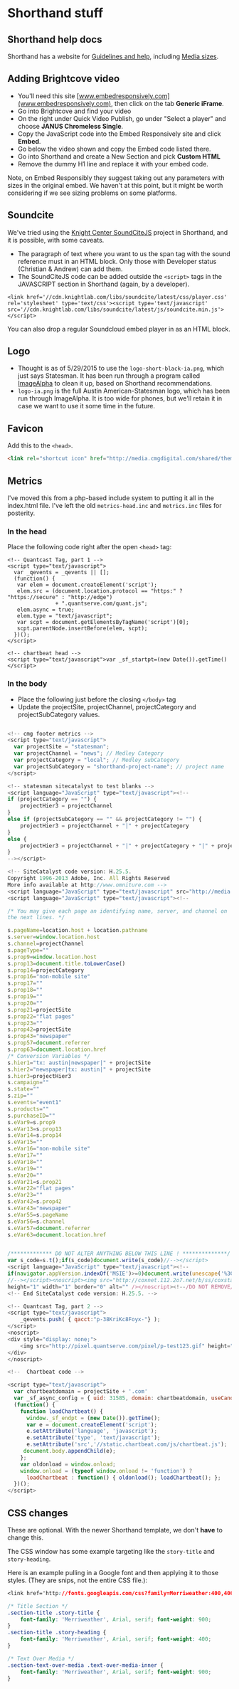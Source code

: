 Shorthand stuff
======================

## Shorthand help docs

Shorthand has a website for [Guidelines and help](http://www.shorthand.happyfox.com/home), including [Media sizes](http://www.shorthand.happyfox.com/kb/section/5/).

## Adding Brightcove video

* You'll need this site [www.embedresponsively.com](www.embedresponsively.com), then click on the tab **Generic iFrame**.
* Go into Brightcove and find your video
* On the right under Quick Video Publish, go under "Select a player" and choose **JANUS Chromeless Single**.
* Copy the JavaScript code into the Embed Responsively site and click **Embed**.
* Go below the video shown and copy the Embed code listed there.
* Go into Shorthand and create a New Section and pick **Custom HTML**
* Remove the dummy H1 line and replace it with your embed code.

Note, on Embed Responsibly they suggest taking out any parameters with sizes in the original embed. We haven't at this point, but it might be worth considering if we see sizing problems on some platforms.

## Soundcite

We've tried using the [Knight Center SoundCiteJS](http://soundcite.knightlab.com/) project in Shorthand, and it is possible, with some caveats.

* The paragraph of text where you want to us the span tag with the sound reference must in an HTML block. Only those with Developer status (Christian & Andrew) can add them.
* The SoundCiteJS code can be added outside the `<script>` tags in the JAVASCRIPT section in Shorthand (again, by a developer).

```
<link href='//cdn.knightlab.com/libs/soundcite/latest/css/player.css' rel='stylesheet' type='text/css'><script type='text/javascript' src='//cdn.knightlab.com/libs/soundcite/latest/js/soundcite.min.js'></script>
```

You can also drop a regular Soundcloud embed player in as an HTML block.

## Logo

* Thought is as of 5/29/2015 to use the `logo-short-black-ia.png`, which just says Statesman. It has been run through a program called [ImageAlpha](http://pngmini.com) to clean it up, based on Shorthand recommendations.
* `logo-ia.png` is the full Austin American-Statesman logo, which has been run through ImageAlpha. It is too wide for phones, but we'll retain it in case we want to use it some time in the future.

## Favicon

Add this to the `<head>`.

``` html
<link rel="shortcut icon" href="http://media.cmgdigital.com/shared/theme-assets/242014/www.statesman.com_5126cb2068bd43d1ab4e17660ac48255.ico" />
```

## Metrics

I've moved this from a php-based include system to putting it all in the index.html file. I've left the old `metrics-head.inc` and `metrics.inc` files for posterity.

### In the head

Place the following code right after the open `<head>` tag:

```
<!-- Quantcast Tag, part 1 --> 
<script type="text/javascript">
  var _qevents = _qevents || [];
  (function() {
   var elem = document.createElement('script');
   elem.src = (document.location.protocol == "https:" ? "https://secure" : "http://edge")
               + ".quantserve.com/quant.js";
   elem.async = true;
   elem.type = "text/javascript";
   var scpt = document.getElementsByTagName('script')[0];
   scpt.parentNode.insertBefore(elem, scpt);  
  })();
</script>

<!-- chartbeat head -->
<script type="text/javascript">var _sf_startpt=(new Date()).getTime()</script>
```

### In the body

* Place the following just before the closing `</body>` tag
* Update the projectSite, projectChannel, projectCategory and projectSubCategory values.


``` javascript

<!-- cmg footer metrics -->
<script type="text/javascript">
  var projectSite = "statesman";
  var projectChannel = "news"; // Medley Category
  var projectCategory = "local"; // Medley subCategory
  var projectSubCategory = "shorthand-project-name"; // project name
</script>

<!-- statesman sitecatalyst to test blanks -->
<script language="JavaScript" type="text/javascript"><!--
if (projectCategory == "") {
	projectHier3 = projectChannel
}
else if (projectSubCategory == "" && projectCategory != "") {
	projectHier3 = projectChannel + "|" + projectCategory 
}
else {
	projectHier3 = projectChannel + "|" + projectCategory + "|" + projectSubCategory
}
--></script>

<!-- SiteCatalyst code version: H.25.5.
Copyright 1996-2013 Adobe, Inc. All Rights Reserved
More info available at http://www.omniture.com -->
<script language="JavaScript" type="text/javascript" src="http://media.cmgdigital.com/shared/news/documents/2013/08/07/sitecatalyst_statesmanv25.js"></script>
<script language="JavaScript" type="text/javascript"><!--

/* You may give each page an identifying name, server, and channel on
the next lines. */

s.pageName=location.host + location.pathname
s.server=window.location.host
s.channel=projectChannel
s.pageType=""
s.prop9=window.location.host
s.prop13=document.title.toLowerCase()
s.prop14=projectCategory
s.prop16="non-mobile site"
s.prop17=""
s.prop18=""
s.prop19=""
s.prop20=""
s.prop21=projectSite
s.prop22="flat pages"
s.prop23=""
s.prop42=projectSite
s.prop43="newspaper"
s.prop57=document.referrer
s.prop63=document.location.href
/* Conversion Variables */
s.hier1="tx: austin|newspaper|" + projectSite
s.hier2="newspaper|tx: austin|" + projectSite
s.hier3=projectHier3
s.campaign=""
s.state=""
s.zip=""
s.events="event1"
s.products=""
s.purchaseID=""
s.eVar9=s.prop9
s.eVar13=s.prop13
s.eVar14=s.prop14
s.eVar15=""
s.eVar16="non-mobile site"
s.eVar17=""
s.eVar18=""
s.eVar19=""
s.eVar20=""
s.eVar21=s.prop21
s.eVar22="flat pages"
s.eVar23=""
s.eVar42=s.prop42
s.eVar43="newspaper"
s.eVar55=s.pageName
s.eVar56=s.channel
s.eVar57=document.referrer
s.eVar63=document.location.href


/************* DO NOT ALTER ANYTHING BELOW THIS LINE ! **************/
var s_code=s.t();if(s_code)document.write(s_code)//--></script>
<script language="JavaScript" type="text/javascript"><!--
if(navigator.appVersion.indexOf('MSIE')>=0)document.write(unescape('%3C')+'\!-'+'-')
//--></script><noscript><img src="http://coxnet.112.2o7.net/b/ss/coxstatesman/1/H.25.5--NS/0"
height="1" width="1" border="0" alt="" /></noscript><!--/DO NOT REMOVE/-->
<!-- End SiteCatalyst code version: H.25.5. -->

<!-- Quantcast Tag, part 2 -->
<script type="text/javascript">
    _qevents.push( { qacct:"p-38KriKc8Foyx-"} );
</script>
<noscript>
<div style="display: none;">
    <img src="http://pixel.quantserve.com/pixel/p-test123.gif" height="1" width="1" alt="Quantcast"/>
</div>
</noscript>

<!--  Chartbeat code -->

<script type="text/javascript">
  var chartbeatdomain = projectSite + '.com'
  var _sf_async_config = { uid: 31585, domain: chartbeatdomain, useCanonical: true };
  (function() {
    function loadChartbeat() {
      window._sf_endpt = (new Date()).getTime();
      var e = document.createElement('script');
      e.setAttribute('language', 'javascript');
      e.setAttribute('type', 'text/javascript');
      e.setAttribute('src','//static.chartbeat.com/js/chartbeat.js');
     document.body.appendChild(e);
    };
    var oldonload = window.onload;
    window.onload = (typeof window.onload != 'function') ?
      loadChartbeat : function() { oldonload(); loadChartbeat(); };
  })();
</script>

```

## CSS changes

These are optional. With the newer Shorthand template, we don't **have** to change this.

The CSS window has some example targeting like the `story-title` and `story-heading`.

Here is an example pulling in a Google font and then applying it to those styles. (They are snips, not the entire CSS file.):

``` css
<link href='http://fonts.googleapis.com/css?family=Merriweather:400,400italic,900|Merriweather+Sans:400,400italic,800' rel='stylesheet' type='text/css'>

/* Title Section */
.section-title .story-title {
    font-family: 'Merriweather', Arial, serif; font-weight: 900; 
}
.section-title .story-heading {
    font-family: 'Merriweather', Arial, serif; font-weight: 400; 
}

/* Text Over Media */
.section-text-over-media .text-over-media-inner {
    font-family: 'Merriweather', Arial, serif; font-weight: 900;
}
```
